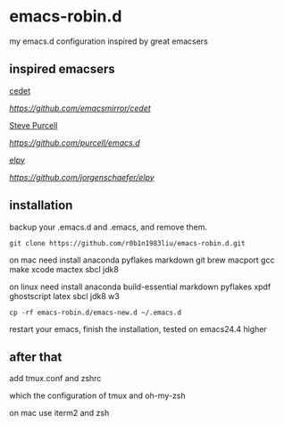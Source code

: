 # emacs-robin.d
my emacs.d configuration inspired by great emacsers

## inspired emacsers

[cedet](http://tuhdo.github.io/c-ide.html)

*https://github.com/emacsmirror/cedet*

[Steve Purcell](http://www.sanityinc.com/)

*https://github.com/purcell/emacs.d*

[elpy](http://elpy.readthedocs.org/en/latest/introduction.html)

*https://github.com/jorgenschaefer/elpy*

## installation

backup your .emacs.d and .emacs, and remove them. 

`git clone https://github.com/r0b1n1983liu/emacs-robin.d.git`

on mac need install anaconda pyflakes markdown git brew macport gcc make xcode mactex sbcl jdk8 

on linux need install anaconda build-essential markdown pyflakes xpdf ghostscript latex sbcl jdk8 w3

`cp -rf emacs-robin.d/emacs-new.d ~/.emacs.d`

restart your emacs, finish the installation, tested on emacs24.4 higher

## after that

add tmux.conf and zshrc

which the configuration of tmux and oh-my-zsh

on mac use iterm2 and zsh
